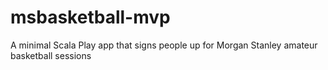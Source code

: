 # msbasketball-mvp
A minimal Scala Play app that signs people up for Morgan Stanley amateur basketball sessions
